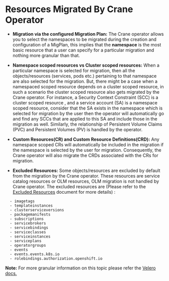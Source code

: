 # Resources Migrated By Crane Operator

- **Migration via the configured Migration Plan:** The Crane operator allows you to select the namespaces to be migrated 
during the creation and configuration of a MigPlan, this implies that the **namespace** is the most basic resource that a 
user can specify for a particular migration and nothing more granular than that.

- **Namespace scoped resources vs Cluster scoped resources:** When a particular namespace is selected for migration, then all the 
objects/resources (services, pods etc.) pertaining to that namespace are also selected for the migration. But, there might be a case 
when a namespaced scoped resource depends on a cluster scoped resource, in such a scenario the cluster scoped resource also gets
migrated by the Crane operator. For instance, a Security Context Constraint (SCC) is a cluster scoped resource , and a service account (SA) 
is a namespace scoped resource, consider that the SA exists in the namespace which is selected for migration by the user then the operator 
will automatically go and find any SCCs that are applied to this SA and include those in the migration as well. Similarly, the relationship
of Persistent Volume Claims (PVC) and Persistent Volumes (PV) is handled by the operator. 

- **Custom Resources(CR) and Custom Resource Definitions(CRD):** Any namespace scoped CRs will automatically be included in the migration
if the namespace is selected by the user for migration. Consequently, the Crane operator will also migrate the CRDs associated with the CRs for migration.

- **Excluded Resources:** Some objects/resources are excluded by default from the migration by the Crane operator. These resources are 
service catalog resources or OLM resources, OLM migration is not handled by Crane operator. The excluded resources are (Please refer to the
[Excluded Resources](usage/ExcludeResources.md) document for more details) :

```
  - imagetags
  - templateinstances
  - clusterserviceversions
  - packagemanifests
  - subscriptions
  - servicebrokers
  - servicebindings
  - serviceclasses
  - serviceinstances
  - serviceplans
  - operatorgroups
  - events
  - events.events.k8s.io
  - rolebindings.authorization.openshift.io
```

**Note:** For more granular information on this topic please refer the [Velero docs.](https://velero.io/docs/v1.4/how-velero-works/)
